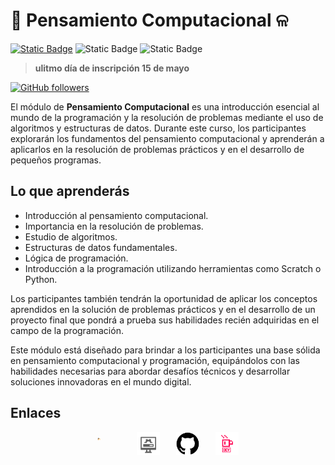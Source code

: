 <!-- El módulo de Pensamiento Computacional es una introducción fundamental al mundo de la programación y la resolución de problemas mediante el uso de algoritmos y estructuras de datos. A lo largo de este curso, los participantes explorarán los conceptos básicos del pensamiento computacional y aprenderán a aplicarlos en la resolución de problemas cotidianos y en el desarrollo de pequeños programas. -->

# 🪼 Pensamiento Computacional ଳ
[![Static Badge](https://img.shields.io/badge/Inscribete-formulario-purple)](https://forms.gle/frqHncgBThoXTBYE9)
![Static Badge](https://img.shields.io/badge/modalidad-lunes_a_jueves-blue)
![Static Badge](https://img.shields.io/badge/horario-10%3A00_a_12%3A00_h-red)

> **ulitmo día de inscripción 15 de mayo**

[![GitHub followers](https://img.shields.io/github/followers/Alfonso6z)](https://github.com/Alfonso6z)


El módulo de **Pensamiento Computacional** es una introducción esencial al mundo de la programación y la resolución de problemas mediante el uso de algoritmos y estructuras de datos. Durante este curso, los participantes explorarán los fundamentos del pensamiento computacional y aprenderán a aplicarlos en la resolución de problemas prácticos y en el desarrollo de pequeños programas.

## Lo que aprenderás
* Introducción al pensamiento computacional.
* Importancia en la resolución de problemas.
* Estudio de algoritmos.
* Estructuras de datos fundamentales.
* Lógica de programación.
* Introducción a la programación utilizando herramientas como Scratch o Python.


Los participantes también tendrán la oportunidad de aplicar los conceptos aprendidos en la solución de problemas prácticos y en el desarrollo de un proyecto final que pondrá a prueba sus habilidades recién adquiridas en el campo de la programación.

Este módulo está diseñado para brindar a los participantes una base sólida en pensamiento computacional y programación, equipándolos con las habilidades necesarias para abordar desafíos técnicos y desarrollar soluciones innovadoras en el mundo digital.
  
## Enlaces

<div style="width:50%; display:flex; margin:auto; justify-content:space-around">
        <a href="http://187.217.4.141/~edc/moodle/" style="width:15%; display:block;text-decoration: none">
            <img src="https://github.com/wolfycode-a6z/actividades-pilares-16s/blob/main/alfonsoGonzalezZempoalteca/edc/assets/moodle.png?raw=true" style="width:15%">
        </a>
    <img src="https://github.com/wolfycode-a6z/actividades-pilares-16s/blob/main/alfonsoGonzalezZempoalteca/edc/assets/instalaciones.png?raw=true"  style="width:15%">
    <img src="https://github.com/wolfycode-a6z/actividades-pilares-16s/blob/main/alfonsoGonzalezZempoalteca/edc/assets/github.png?raw=true"  style="width:15%">
    <img src="https://github.com/wolfycode-a6z/actividades-pilares-16s/blob/main/alfonsoGonzalezZempoalteca/edc/assets/desarrollo.png?raw=true"  style="width:15%">
</div>
